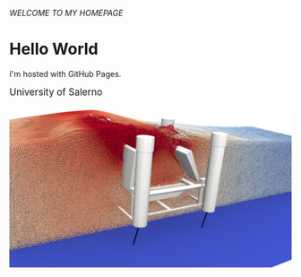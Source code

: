 *WELCOME TO MY HOMEPAGE*

<!DOCTYPE html>
<html>
<body>
<h1>Hello World</h1>
<p>I'm hosted with GitHub Pages.</p>
</body>

<c><span style="font-size:1.2em;">University of Salerno</span></c>

<img src="jjj.0293.png" alt="Italian Trulli">
</html>
